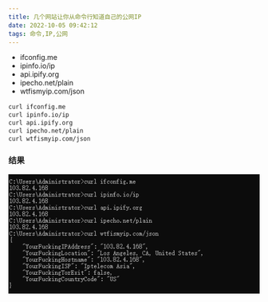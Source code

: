 ```yaml
---
title: 几个网站让你从命令行知道自己的公网IP
date: 2022-10-05 09:42:12
tags: 命令,IP,公网
---
```


- ifconfig.me
- ipinfo.io/ip
- api.ipify.org
- ipecho.net/plain
- wtfismyip.com/json

``` shell
curl ifconfig.me
curl ipinfo.io/ip
curl api.ipify.org
curl ipecho.net/plain
curl wtfismyip.com/json
```

### 结果

![](几个网站让你从命令行知道自己的公网IP/2.png)
